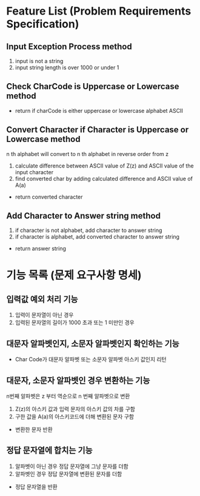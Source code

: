 # Feature List (Problem Requirements Specification)

## Input Exception Process method

1. input is not a string
2. input string length is over 1000 or under 1

## Check CharCode is Uppercase or Lowercase method

- return if charCode is either uppercase or lowercase alphabet ASCII

## Convert Character if Character is Uppercase or Lowercase method

n th alphabet will convert to n th alphabet in reverse order from z

1. calculate difference between ASCII value of Z(z) and ASCII value of the input character
2. find converted char by adding calculated difference and ASCII value of A(a)

- return converted character

## Add Character to Answer string method

1. if character is not alphabet, add character to answer string
2. if character is alphabet, add converted character to answer string

- return answer string

# 기능 목록 (문제 요구사항 명세)

## 입력값 예외 처리 기능

1. 입력이 문자열이 아닌 경우
2. 입력된 문자열의 길이가 1000 초과 또는 1 미만인 경우

## 대문자 알파벳인지, 소문자 알파벳인지 확인하는 기능

- Char Code가 대문자 알파벳 또는 소문자 알파벳 아스키 값인지 리턴

## 대문자, 소문자 알파벳인 경우 변환하는 기능

n번째 알파벳은 z 부터 역순으로 n 번째 알파벳으로 변환

1. Z(z)의 아스키 값과 입력 문자의 아스키 값의 차를 구함
2. 구한 값을 A(a)의 아스키코드에 더해 변환된 문자 구함

- 변환한 문자 반환

## 정답 문자열에 합치는 기능

1. 알파벳이 아닌 경우 정답 문자열에 그냥 문자를 더함
2. 알파벳인 경우 정답 문자열에 변환된 문자를 더함

- 정답 문자열을 반환

